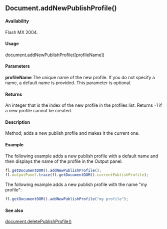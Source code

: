 ## Document.addNewPublishProfile()

#### Availability

Flash MX 2004.

#### Usage

document.addNewPublishProfile([profileName])

#### Parameters

**profileName** The unique name of the new profile. If you do not specify a name, a default name is provided. This parameter is optional.

#### Returns

An integer that is the index of the new profile in the profiles list. Returns -1 if a new profile cannot be created.

#### Description

Method; adds a new publish profile and makes it the current one.

#### Example


The following example adds a new publish profile with a default name and then displays the name of the profile in the Output panel:
```javascript
fl.getDocumentDOM().addNewPublishProfile();
fl.outputPanel.trace(fl.getDocumentDOM().currentPublishProfile);
```
The following example adds a new publish profile with the name "my profile":  

```javascript
fl.getDocumentDOM().addNewPublishProfile("my profile");

```
#### See also

[document.deletePublishProfile()](../Document_object/docume42.md)
